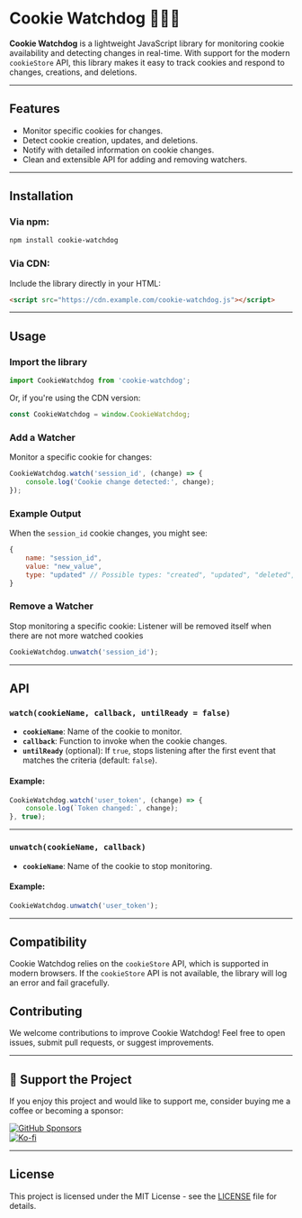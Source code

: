 
# Cookie Watchdog 🕵️‍♂️🍪

**Cookie Watchdog** is a lightweight JavaScript library for monitoring cookie availability and detecting changes in real-time. With support for the modern `cookieStore` API, this library makes it easy to track cookies and respond to changes, creations, and deletions.

---

## Features

- Monitor specific cookies for changes.
- Detect cookie creation, updates, and deletions.
- Notify with detailed information on cookie changes.
- Clean and extensible API for adding and removing watchers.

---

## Installation

### Via npm:
```bash
npm install cookie-watchdog
```

### Via CDN:
Include the library directly in your HTML:
```html
<script src="https://cdn.example.com/cookie-watchdog.js"></script>
```

---

## Usage

### Import the library
```javascript
import CookieWatchdog from 'cookie-watchdog';
```

Or, if you're using the CDN version:
```javascript
const CookieWatchdog = window.CookieWatchdog;
```

### Add a Watcher
Monitor a specific cookie for changes:
```javascript
CookieWatchdog.watch('session_id', (change) => {
    console.log('Cookie change detected:', change);
});
```

### Example Output
When the `session_id` cookie changes, you might see:
```javascript
{
    name: "session_id",
    value: "new_value",
    type: "updated" // Possible types: "created", "updated", "deleted", "existing" or "missing"
}
```

### Remove a Watcher
Stop monitoring a specific cookie:
Listener will be removed itself when there are not more watched cookies
```javascript
CookieWatchdog.unwatch('session_id');
```

---

## API

### `watch(cookieName, callback, untilReady = false)`
- **`cookieName`**: Name of the cookie to monitor.
- **`callback`**: Function to invoke when the cookie changes.
- **`untilReady`** (optional): If `true`, stops listening after the first event that matches the criteria (default: `false`).

#### Example:
```javascript
CookieWatchdog.watch('user_token', (change) => {
    console.log(`Token changed:`, change);
}, true);
```

---

### `unwatch(cookieName, callback)`
- **`cookieName`**: Name of the cookie to stop monitoring.

#### Example:
```javascript
CookieWatchdog.unwatch('user_token');
```

---

## Compatibility

Cookie Watchdog relies on the `cookieStore` API, which is supported in modern browsers. If the `cookieStore` API is not available, the library will log an error and fail gracefully.

## Contributing

We welcome contributions to improve Cookie Watchdog! Feel free to open issues, submit pull requests, or suggest improvements.

---

## 💖 Support the Project

If you enjoy this project and would like to support me, consider buying me a coffee or becoming a sponsor:

[![GitHub Sponsors](https://img.shields.io/badge/Sponsor%20on-GitHub%20Sponsors-0e7f8e?style=for-the-badge&logo=github&logoColor=white)](https://github.com/sponsors/thyngster)  
[![Ko-fi](https://img.shields.io/badge/Support%20on-Ko--fi-FF5F5F?style=for-the-badge&logo=ko-fi&logoColor=white)](https://ko-fi.com/thyngster)

---

## License

This project is licensed under the MIT License - see the [LICENSE](LICENSE) file for details.
